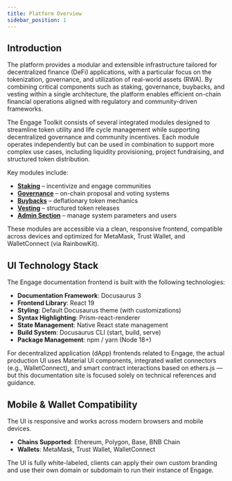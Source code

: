 ```yaml
---
title: Platform Overview
sidebar_position: 1
---
```


## Introduction

The platform provides a modular and extensible infrastructure tailored for decentralized finance (DeFi) applications, with a particular focus on the tokenization, governance, and utilization of real-world assets (RWA). By combining critical components such as staking, governance, buybacks, and vesting within a single architecture, the platform enables efficient on-chain financial operations aligned with regulatory and community-driven frameworks.

The Engage Toolkit consists of several integrated modules designed to streamline token utility and life cycle management while supporting decentralized governance and community incentives. Each module operates independently but can be used in combination to support more complex use cases, including liquidity provisioning, project fundraising, and structured token distribution.

Key modules include:

- [**Staking**](staking.md) – incentivize and engage communities
- [**Governance**](governance.md) – on-chain proposal and voting systems
- [**Buybacks**](buyback.md) – deflationary token mechanics
- [**Vesting**](vesting.md) – structured token releases
- [**Admin Section**](admin-section.md) – manage system parameters and users

These modules are accessible via a clean, responsive frontend, compatible across devices and optimized for MetaMask, Trust Wallet, and WalletConnect (via RainbowKit).

## UI Technology Stack

The Engage documentation frontend is built with the following technologies:

- **Documentation Framework**: Docusaurus 3
- **Frontend Library**: React 19
- **Styling**: Default Docusaurus theme (with customizations)
- **Syntax Highlighting**: Prism-react-renderer
- **State Management**: Native React state management
- **Build System**: Docusaurus CLI (start, build, serve)
- **Package Management**: npm / yarn (Node 18+)

For decentralized application (dApp) frontends related to Engage, the actual production UI uses Material UI components, integrated wallet connectors (e.g., WalletConnect), and smart contract interactions based on ethers.js — but this documentation site is focused solely on technical references and guidance.

## Mobile & Wallet Compatibility

The UI is responsive and works across modern browsers and mobile devices.

- **Chains Supported**: Ethereum, Polygon, Base, BNB Chain
- **Wallets**: MetaMask, Trust Wallet, WalletConnect

The UI is fully white-labeled, clients can apply their own custom branding and use their own domain or subdomain to run their instance of Engage.
